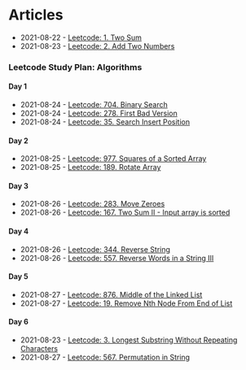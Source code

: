 # Articles
* 2021-08-22 - [Leetcode: 1. Two Sum](/articles/2021-08-22-lc-1-two-sums)
* 2021-08-23 - [Leetcode: 2. Add Two Numbers](/articles/2021-08-23-lc-2-add-two-numbers)

### Leetcode Study Plan: Algorithms

#### Day 1
* 2021-08-24 - [Leetcode: 704. Binary Search](/articles/2021-08-24-lc-704-binary-search)
* 2021-08-24 - [Leetcode: 278. First Bad Version](/articles/2021-08-24-lc-278-first-bad-version)
* 2021-08-24 - [Leetcode: 35. Search Insert Position](/articles/2021-08-24-lc-35-search-insert-position)

#### Day 2
* 2021-08-25 - [Leetcode: 977. Squares of a Sorted Array](/articles/2021-08-25-lc-977-squares-of-a-sorted-array)
* 2021-08-25 - [Leetcode: 189. Rotate Array](/articles/2021-08-25-lc-189-rotate-array)

#### Day 3
* 2021-08-26 - [Leetcode: 283. Move Zeroes](/articles/2021-08-26-lc-283-move-zeroes)
* 2021-08-26 - [Leetcode: 167. Two Sum II - Input array is sorted](/articles/2021-08-26-lc-167-two-sum-ii-input-array-is-sorted)

#### Day 4
* 2021-08-26 - [Leetcode: 344. Reverse String](/articles/2021-08-26-lc-344-reverse-string)
* 2021-08-26 - [Leetcode: 557. Reverse Words in a String III](/articles/2021-08-26-lc-557-reverse-words-in-a-string-iii)

#### Day 5
* 2021-08-27 - [Leetcode: 876. Middle of the Linked List](/articles/2021-08-27-lc-876-middle-of-the-linked-list)
* 2021-08-27 - [Leetcode: 19. Remove Nth Node From End of List](/articles/2021-08-27-lc-19-remove-nth-node-from-end-of-list)

#### Day 6
* 2021-08-23 - [Leetcode: 3. Longest Substring Without Repeating Characters](/articles/2021-08-23-lc-3-longest-substring-without-repeating-characters)
* 2021-08-27 - [Leetcode: 567. Permutation in String](/articles/2021-08-27-lc-567-permutation-in-string)
